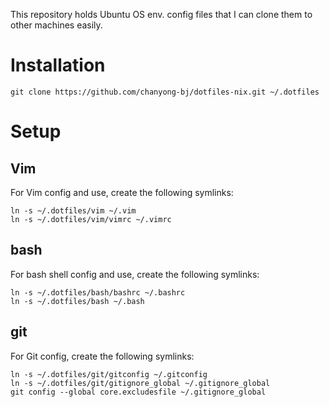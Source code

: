 This repository holds Ubuntu OS env. config files that I can clone them to other machines easily.

# Installation
    git clone https://github.com/chanyong-bj/dotfiles-nix.git ~/.dotfiles
# Setup

## Vim
For Vim config and use, create the following symlinks:

    ln -s ~/.dotfiles/vim ~/.vim
    ln -s ~/.dotfiles/vim/vimrc ~/.vimrc

## bash
For bash shell config and use, create the following symlinks:

    ln -s ~/.dotfiles/bash/bashrc ~/.bashrc
    ln -s ~/.dotfiles/bash ~/.bash

## git
For Git config, create the following symlinks:

    ln -s ~/.dotfiles/git/gitconfig ~/.gitconfig
    ln -s ~/.dotfiles/git/gitignore_global ~/.gitignore_global
    git config --global core.excludesfile ~/.gitignore_global
